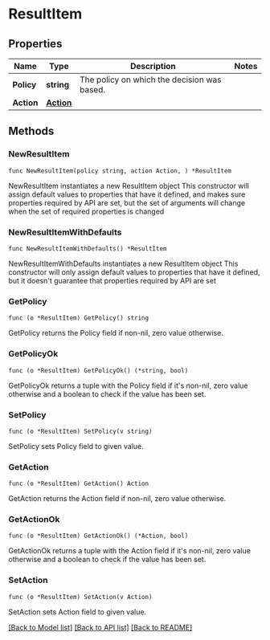 # ResultItem

## Properties

Name | Type | Description | Notes
------------ | ------------- | ------------- | -------------
**Policy** | **string** | The policy on which the decision was based. | 
**Action** | [**Action**](Action.md) |  | 

## Methods

### NewResultItem

`func NewResultItem(policy string, action Action, ) *ResultItem`

NewResultItem instantiates a new ResultItem object
This constructor will assign default values to properties that have it defined,
and makes sure properties required by API are set, but the set of arguments
will change when the set of required properties is changed

### NewResultItemWithDefaults

`func NewResultItemWithDefaults() *ResultItem`

NewResultItemWithDefaults instantiates a new ResultItem object
This constructor will only assign default values to properties that have it defined,
but it doesn't guarantee that properties required by API are set

### GetPolicy

`func (o *ResultItem) GetPolicy() string`

GetPolicy returns the Policy field if non-nil, zero value otherwise.

### GetPolicyOk

`func (o *ResultItem) GetPolicyOk() (*string, bool)`

GetPolicyOk returns a tuple with the Policy field if it's non-nil, zero value otherwise
and a boolean to check if the value has been set.

### SetPolicy

`func (o *ResultItem) SetPolicy(v string)`

SetPolicy sets Policy field to given value.


### GetAction

`func (o *ResultItem) GetAction() Action`

GetAction returns the Action field if non-nil, zero value otherwise.

### GetActionOk

`func (o *ResultItem) GetActionOk() (*Action, bool)`

GetActionOk returns a tuple with the Action field if it's non-nil, zero value otherwise
and a boolean to check if the value has been set.

### SetAction

`func (o *ResultItem) SetAction(v Action)`

SetAction sets Action field to given value.



[[Back to Model list]](../README.md#documentation-for-models) [[Back to API list]](../README.md#documentation-for-api-endpoints) [[Back to README]](../README.md)


